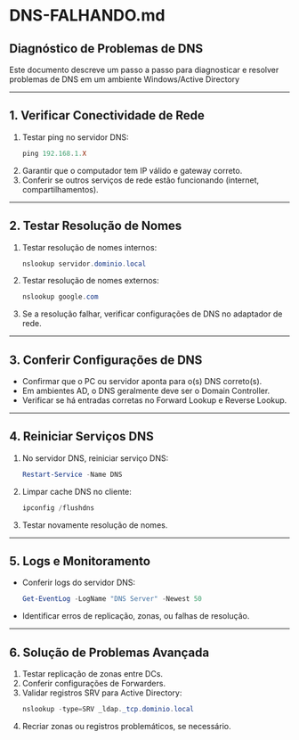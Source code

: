 # DNS-FALHANDO.md

## Diagnóstico de Problemas de DNS

Este documento descreve um passo a passo para diagnosticar e resolver problemas de DNS em um ambiente Windows/Active Directory

---

## 1. Verificar Conectividade de Rede

1. Testar ping no servidor DNS:
   ```powershell
   ping 192.168.1.X
   ```
2. Garantir que o computador tem IP válido e gateway correto.
3. Conferir se outros serviços de rede estão funcionando (internet, compartilhamentos).

---

## 2. Testar Resolução de Nomes

1. Testar resolução de nomes internos:
   ```powershell
   nslookup servidor.dominio.local
   ```
2. Testar resolução de nomes externos:
   ```powershell
   nslookup google.com
   ```
3. Se a resolução falhar, verificar configurações de DNS no adaptador de rede.

---

## 3. Conferir Configurações de DNS

- Confirmar que o PC ou servidor aponta para o(s) DNS correto(s).
- Em ambientes AD, o DNS geralmente deve ser o Domain Controller.
- Verificar se há entradas corretas no Forward Lookup e Reverse Lookup.

---

## 4. Reiniciar Serviços DNS

1. No servidor DNS, reiniciar serviço DNS:
   ```powershell
   Restart-Service -Name DNS
   ```
2. Limpar cache DNS no cliente:
   ```powershell
   ipconfig /flushdns
   ```
3. Testar novamente resolução de nomes.

---

## 5. Logs e Monitoramento

- Conferir logs do servidor DNS:
   ```powershell
   Get-EventLog -LogName "DNS Server" -Newest 50
   ```
- Identificar erros de replicação, zonas, ou falhas de resolução.

---

## 6. Solução de Problemas Avançada

1. Testar replicação de zonas entre DCs.
2. Conferir configurações de Forwarders.
3. Validar registros SRV para Active Directory:
   ```powershell
   nslookup -type=SRV _ldap._tcp.dominio.local
   ```
4. Recriar zonas ou registros problemáticos, se necessário.